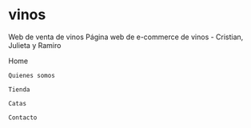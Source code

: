 # vinos
Web de venta de vinos
Página web de e-commerce de vinos - Cristian, Julieta y Ramiro

  Home

    Quienes somos

    Tienda

    Catas

    Contacto
